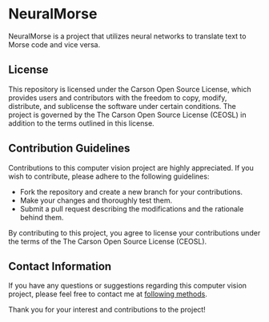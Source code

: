 # NeuralMorse

NeuralMorse is a project that utilizes neural networks to translate text to Morse code and vice versa.

## License

This repository is licensed under the Carson Open Source License, which provides users and contributors with the freedom to copy, modify, distribute, and sublicense the software under certain conditions. The project is governed by the The Carson Open Source License (CEOSL) in addition to the terms outlined in this license.

## Contribution Guidelines

Contributions to this computer vision project are highly appreciated. If you wish to contribute, please adhere to the following guidelines:

- Fork the repository and create a new branch for your contributions.
- Make your changes and thoroughly test them.
- Submit a pull request describing the modifications and the rationale behind them.

By contributing to this project, you agree to license your contributions under the terms of the The Carson Open Source License (CEOSL).

## Contact Information

If you have any questions or suggestions regarding this computer vision project, please feel free to contact me at [following methods](https://carson-we.github.io/contact.html).

Thank you for your interest and contributions to the project!
